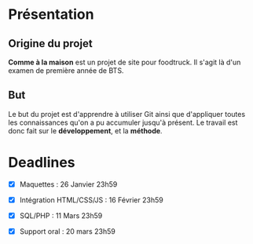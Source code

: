 # Présentation
## Origine du projet
**Comme à la maison** est un projet de site pour foodtruck. Il s'agit là d'un examen de première année de BTS.

## But
Le but du projet est d'apprendre à utiliser Git ainsi que d'appliquer toutes les connaissances qu'on a pu accumuler jusqu'à présent.
Le travail est donc fait sur le **développement**, et la **méthode**.

# Deadlines
- [x] Maquettes : 26 Janvier 23h59
- [x] Intégration HTML/CSS/JS : 16 Février 23h59
- [x] SQL/PHP : 11 Mars 23h59
- [x] Support oral : 20 mars 23h59

